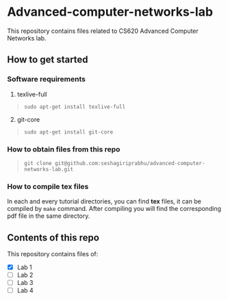 Advanced-computer-networks-lab
==============================

This repository contains files related to CS620 Advanced Computer Networks lab.

## How to get started ##

### Software requirements ###

1. texlive-full
> `sudo apt-get install texlive-full`

2. git-core
> `sudo apt-get install git-core`

### How to obtain files from this repo ###

> `git clone git@github.com:seshagiriprabhu/advanced-computer-networks-lab.git`

### How to compile tex files ###

In each and every tutorial directories, you can find **tex** files, it can be compiled by `make` command.
After compiling you will find the corresponding pdf file in the same directory.

## Contents of this repo ##

This repository contains files of: 

- [x] Lab 1
- [ ] Lab 2
- [ ] Lab 3
- [ ] Lab 4

